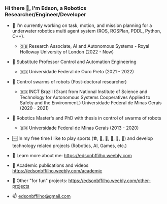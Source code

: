 ### Hi there 👋, I'm Edson, a Robotics Researcher/Engineer/Developer

- :robot: I’m currently working on task, motion, and mission planning for a underwater robotics multi agent system (ROS, ROSPlan, PDDL, Python, C++).
  - :uk: Research Associate, AI and Autonomous Systems - Royal Holloway University of London (2022 - Now)

- :robot: Substitute Professor Control and Automation Engineering
  - :brazil: Universidade Federal de Ouro Preto (2021 - 2022)

- :robot: Control swarms of robots (Post-doctoral researcher) 
  - :brazil: INCT Brazil (Grant from National Institute of Science and Technology for Autonomous Systems Cooperatives Applied to Safety and the Environment.) Universidade Federal de Minas Gerais (2020 - 2021)
  
- :robot: Robotics Master's and PhD with thesis in control of swarms of robots
  - :brazil: Universidade Federal de Minas Gerais (2013 - 2020)
  
- :free: In my free time I like to play sports (:soccer:, :tennis:, :ping_pong:, :boxing_glove:, :football:, :volleyball:) and develop technology related projects (Robotics, AI, Games, etc.)

- :link: Learn more about me: https://edsonbffilho.weebly.com
- :link: Academic publications and videos https://edsonbffilho.weebly.com/academic
- :link: Other "for fun" projects: https://edsonbffilho.weebly.com/other-projects
- :mailbox: edsonbffilho@gmail.com
